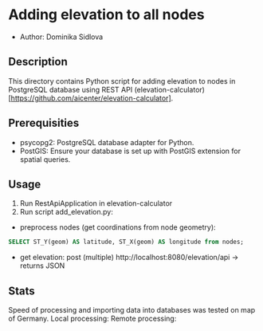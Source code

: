 # Adding elevation to all nodes

* Author: Dominika Sidlova

## Description
This directory contains Python script for adding elevation to nodes in PostgreSQL database using REST API (elevation-calculator)[https://github.com/aicenter/elevation-calculator].

## Prerequisities
- psycopg2: PostgreSQL database adapter for Python.
- PostGIS: Ensure your database is set up with PostGIS extension for spatial queries.

## Usage

1. Run RestApiApplication in elevation-calculator
2. Run script add_elevation.py:
  - preprocess nodes (get coordinations from node geometry):
```sql
SELECT ST_Y(geom) AS latitude, ST_X(geom) AS longitude from nodes;
```
  - get elevation:  post (multiple) http://localhost:8080/elevation/api -> returns JSON

## Stats
Speed of processing and importing data into databases was tested on map of Germany.
Local processing: <insert-time>
Remote processing: <insert-time>

